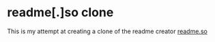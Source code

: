 # readme[.]so clone

This is my attempt at creating a clone of the readme creator [readme.so](https://readme.so/)
